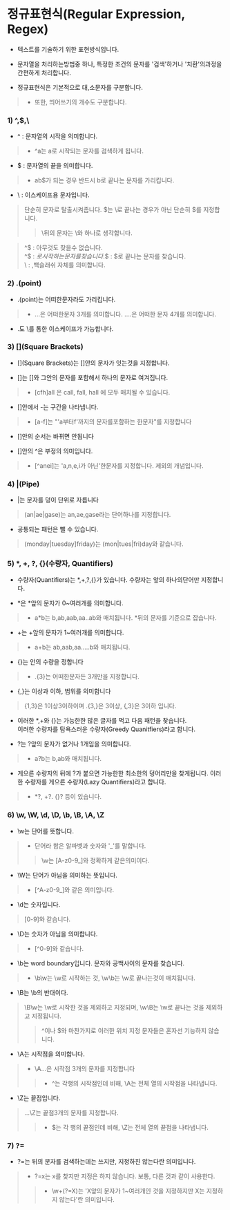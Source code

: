 # 정규표현식(Regular Expression, Regex)

* 텍스트를 기술하기 위한 표현방식입니다.

* 문자열을 처리하는방법중 하나, 특정한 조건의 문자를 '검색'하거나 '치환'의과정을 간편하게 처리합니다.
 
* 정규표현식은 기본적으로 대,소문자를 구분합니다. 
 > * 또한, 띄어쓰기의 개수도 구분합니다.
 
### 1) ^,$,\
* ^ : 문자열의 시작을 의미합니다.
> * ^a는 a로 시작되는 문자를 검색하게 됩니다.

* $ : 문자열의 끝을 의미합니다.
> * ab$가 되는 경우 반드시 b로 끝나는 문자를 가리킵니다.

* \ : 이스케이프용 문자입니다.
> 단순히 문자로 탈출시켜줍니다. \$는 \로 끝나는 경우가 아닌 단순히 $를 지정합니다.   
>> \뒤의 문자는 \와 하나로 생각합니다.                    
 
> ^$ : 아무것도 찾을수 없습니다.  
> ^\$ : $로 시작하는 문자를 찾습니다.  
> \$$ : $로 끝나는 문자를 찾습니다.   
> \\ : \,백슬래쉬 자체를 의미합니다.
   
 
### 2) .(point)

* .(point)는 어떠한문자라도 가리킵니다.
> * ...은 어떠한문자 3개를 의미합니다. ....은 어떠한 문자 4개를 의미합니다.

* .도 \를 통한 이스케이프가 가능합니다. 
 
### 3) [](Square Brackets)

* [](Square Brackets)는 []안의 문자가 잇는것을 지정합니다.  

* []는 []와 그안의 문자를 포함해서 하나의 문자로 여겨집니다.  
> * [cfh]all 은 call, fall, hall 에 모두 매치될 수 있습니다.

* []안에서 -는 구간을 나타냅니다.  
> * [a-f]는 "'a부터f'까지의 문자를포함하는 한문자"를 지정합니다

* []안의 순서는 바뀌면 안됩니다  

* []안의 ^은 부정의 의미입니다.  
> * [^anei]는 'a,n,e,i가 아닌'한문자를 지정합니다. 제외의 개념입니다.
 
### 4) |(Pipe)
* |는 문자를 덩이 단위로 자릅니다
> (an|ae|gase)는 an,ae,gase라는 단어하나를 지정합니다.

* 공통되는 패턴은 뺄 수 있습니다.
> (monday|tuesday]friday)는 (mon|tues|fri)day와 같습니다.
 
### 5) \*, +, ?, {}(수량자, Quantifiers)
* 수량자(Quantifiers)는 \*,+,?,{}가 있습니다. 수량자는 앞의 하나의단어만 지정합니다. 

* \*은 \*앞의 문자가 0~여러개를 의미합니다.
> * a\*b는 b,ab,aab,aa..ab와 매치됩니다. \*뒤의 문자를 기준으로 잡습니다. 


* +는 +앞의 문자가 1~여러개를 의미합니다.
> + a+b는 ab,aab,aa.....b와 매치됩니다.

* {}는 안의 수량을 정합니다
> * .{3}는 어떠한문자든 3개만을 지정합니다. 

* {,}는 이상과 이하, 범위를 의미합니다
> {1,3}은 1이상3이하이며 .{3,}은 3이상, {,3}은 3이하 입니다.

* 이러한 \*,+와 {}는 가능한한 많은 글자를 먹고 다음 패턴을 찾습니다.  
  이러한 수량자를 탐욕스러운 수량자(Greedy Quanitfiers)라고 합니다.
  
* ?는 ?앞의 문자가 없거나 1개임을 의미합니다.
> * a?b는 b,ab와 매치됩니다.

* 게으른 수량자의 뒤에 ?가 붙으면 가능한한 최소한의 덩어리만을 찾게됩니다.
 이러한 수량자를 게으른 수량자(Lazy Quantifiers)라고 합니다.
> * \*?, +?. {}? 등이 있습니다.


### 6) \w, \W, \d, \D, \b, \B, \A, \Z

* \w는 단어를 뜻합니다.
> * 단어라 함은 알파벳과 숫자와 '\_'를 말합니다.
>> \w는 [A-z0-9_]와 정확하게 같은의미이다.

* \W는 단어가 아님을 의미하는 뜻입니다.
> * [^A-z0-9_]와 같은 의미입니다.

* \d는 숫자입니다.
> [0-9]와 같습니다.

* \D는 숫자가 아님을 의미합니다. 
> * [^0-9]와 같습니다.

* \b는 word boundary입니다. 문자와 공백사이의 문자를 찾습니다.
> * \b\w는 \w로 시작하는 것, \w\b는 \w로 끝나는것이 매치됩니다.
* \B는 \b의 반대이다.
> \B\w는 \w로 시작한 것을 제외하고 지정되며, \w\B는 \w로 끝나는 것을 제외하고 지정됩니다.
>> ^이나 $와 마찬가지로 이러한 위치 지정 문자들은 혼자선 기능하지 않습니다.

* \A는 시작점을 의미합니다.
> * \A...은 시작점 3개의 문자를 지정합니다
>> * ^는 각행의 시작점인데 비해, \A는 전체 열의 시작점을 나타냅니다. 
* \Z는 끝점입니다.
> ...\Z는 끝점3개의 문자를 지정합니다.
>> * $는 각 행의 끝점인데 비해, \Z는 전체 열의 끝점을 나타냅니다.

### 7) ?=
* ?=는 뒤의 문자를 검색하는데는 쓰지만, 지정하진 않는다란 의미입니다.
> * ?=x는 x를 찾지만 지정은 하지 않습니다. 보통, 다른 것과 같이 사용한다.
>> * \w+(?=X)는 'X앞의 문자가 1~여러개인 것을 지정하지만 X는 지정하지 않는다'란 의미입니다.

